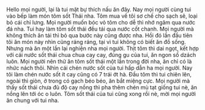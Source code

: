 Hello mọi người, lại là tui mặt bự thích nấu ăn đây. Nay mọi người cùng tui vào bếp làm món tôm sốt Thái nha. Tôm mua về tôi sơ chế cho sạch sẽ, loại bỏ cái chỉ lưng. Mọi người muốn bóc vỏ tôm cho dễ thì nhớ ngâm qua nước đá nha. Tui hay làm tôm sốt thái đều tái qua nước cốt chanh. Mọi người mà không thích ăn tái thì bỏ qua bước này cũng được nha. Hồi đó lần đầu tiên tôi ăn món này nhìn cũng ráng ráng, tại vì tui không có biết ăn đồ sống. Nhưng mà ăn một lần lại nghiện nha mọi người. Thịt tôm thì dai ngọt, kết hợp với cái nước sốt thái chua chua cay cay, đúng gu của tui, ăn ngon số dzách luôn. Mọi người nên thử ăn tôm sốt thái một lần trong đời nha, ăn chỉ có là nhức nách thôi. Nhìn cái chén nước sốt của tui hấp dẫn ha mọi người. Nay tôi làm chén nước sốt ít cay cũng có 7 trái ớt hà. Đầu tôm thì tui chiên lên, ngoài thì giòn, ở trong có gạch béo béo, ăn bắt miệng cực. Mọi người mà thấy sốt thái chưa đủ độ cay nồng thì pha thêm chén mù tạt giống tui nè, ăn nồng lên tới óc o luôn. Tôm sốt thái của tui cũng xong rồi nè, mời mọi người ăn chung với tui nha.